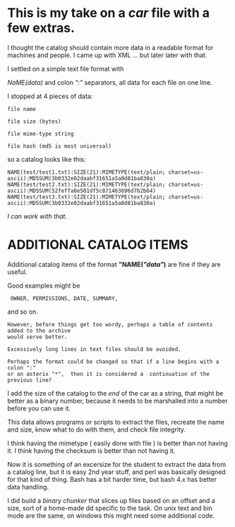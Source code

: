 # This is my take on a *car* file with a few extras.

I thought the catalog should contain more data in a 
readable format for machines and people.
I came up with XML ...  but later later with that.


I settled on a simple text file format with

*NaME(data)* and colon *":"* separators, all data for each file on one line.


I stopped at 4 pieces of data:
```
file name

file size (bytes)

file mime-type string

file hash (md5 is most universal)
```

so a catalog looks like this:

```
NAME(test/test1.txt):SIZE(21):MIMETYPE(text/plain; charset=us-ascii):MD5SUM(3b0332e02daabf31651a5a0d81ba830a)
NAME(test/test2.txt):SIZE(21):MIMETYPE(text/plain; charset=us-ascii):MD5SUM(52feffa0e501df5c871463696d7b2b64)
NAME(test/test3.txt):SIZE(21):MIMETYPE(text/plain; charset=us-ascii):MD5SUM(3b0332e02daabf31651a5a0d81ba830a)
```

*I can work with that.*

# ADDITIONAL CATALOG ITEMS

Additional catalog items of the format **"NAME(*"data"*)** are fine if they are useful. 

Good examples might be

``` OWNER, PERMISSIONS, DATE, SUMMARY,``` 

and so on. 

	However, before things get too wordy, perhaps a table of contents added to the archive
	would serve better. 
    
	Excessively long lines in text files should be avoided.
	
	Perhaps the format could be changed so that if a line begins with a colon ":"  
	or an asterix "*",  then it is considered a  continuation of the previous line?  
	

I add the size of the catalog to the *end* of the car as a string,
that might be better as a binary number, because it needs
to be marshalled into a number before you can use it.

This data allows programs or scripts to 
extract the files, recreate the name and size, 
know what to do with them, and check file integrity.

I think having the mimetype ( easily done with file ) is better than
not having it. I think having the checksum is better than not having it.

Now it is something of an excersize for the student to
extract the data from a catalog line, but it is easy 2nd year stuff,
and perl was basically designed for that kind of thing. 
Bash has a bit harder time, but bash 4.x has better data handling.

I did build a *binary chunker* that slices up files based on
an offset and a size, sort of a home-made dd specific
to the task. On unix text and bin mode are the same, on
windows this might need some additional code.


